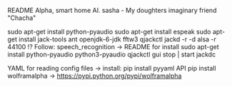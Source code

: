 README
 Alpha, smart home AI. 
 sasha - My doughters imaginary friend "Chacha"

 sudo apt-get install python-pyaudio
 sudo apt-get install espeak
 sudo apt-get install jack-tools ant openjdk-6-jdk fftw3 qjackctl
 jackd -r -d alsa -r 44100 !?
 Follow: speech_recognition -> README for install
 sudo apt-get install python-pyaudio python3-pyaudio
 qjackctl gui stop | start jackdc

 YAML for reading config files
 -> install: pip install pyyaml
 API pip install wolframalpha -> https://pypi.python.org/pypi/wolframalpha

